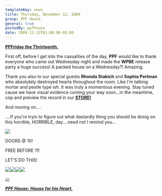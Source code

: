 ```yaml
---
templateKey: news
title: Thursday, November 12, 2009
group: PPF House
general: true
postedBy: ppfhouse
date: 2009-11-13T01:00:00-05:00
---
```

[**PPFriday the Thrirteenth,**](http://ppfhouse.bandcamp.com)

First off, before I get into the casualties of the day, **PPF** would like to thank everyone who came out Wednesday night and made the **WPBE** release party a huge success! A packed house on a Wednesday?! Amazing.

Thank you also to our special guests **Rhonda Stakich** and **Sophia Perlman** who absolutely destroyed hearts throughout the room. Like I'm talking mortar and pestle type ish. It was truly a momentous evening. Stay tuned cause we have visual evidence coming your way soon...in the meantime, cop and preview the record in our [**STORE!**](http://www.ppfhouse.com/store)

And moving on....

....If you're tryin to figure out what dastardly thing you should be doing on this horrible, HORRIBLE, day....need not I remind you...

[![](http://photos-d.ak.fbcdn.net/hphotos-ak-snc3/hs068.snc3/13538_338954730502_640110502_9904550_4885085_n.jpg)](http://photos-d.ak.fbcdn.net/hphotos-ak-snc3/hs068.snc3/13538_338954730502_640110502_9904550_4885085_n.jpg)

DOORS @ 10!

FREE BEFORE 11!

LET'S DO THIS!

[![](http://masiaone.com/wp-content/themes/MASIA02/images/icon_youtube.jpg)](http://www.youtube.com/ppfhouse)[![](http://masiaone.com/wp-content/themes/MASIA02/images/icon_myspace.jpg)](http://www.myspace.com/ppfhouse)[![](http://masiaone.com/wp-content/themes/MASIA02/images/icon_facebook.jpg)](http://www.facebook.com/home.php#/pages/PPF-House/32210491219?ref=ts)[![](http://s3.amazonaws.com/twitter_production/profile_images/60316485/bc_bigger.jpg)](http://ppfhouse.bandcamp.com)

[***:::*** ](http://wpbe.bandcamp.com)

[***PPF House: House for his Heart.***](http://wpbe.bandcamp.com)